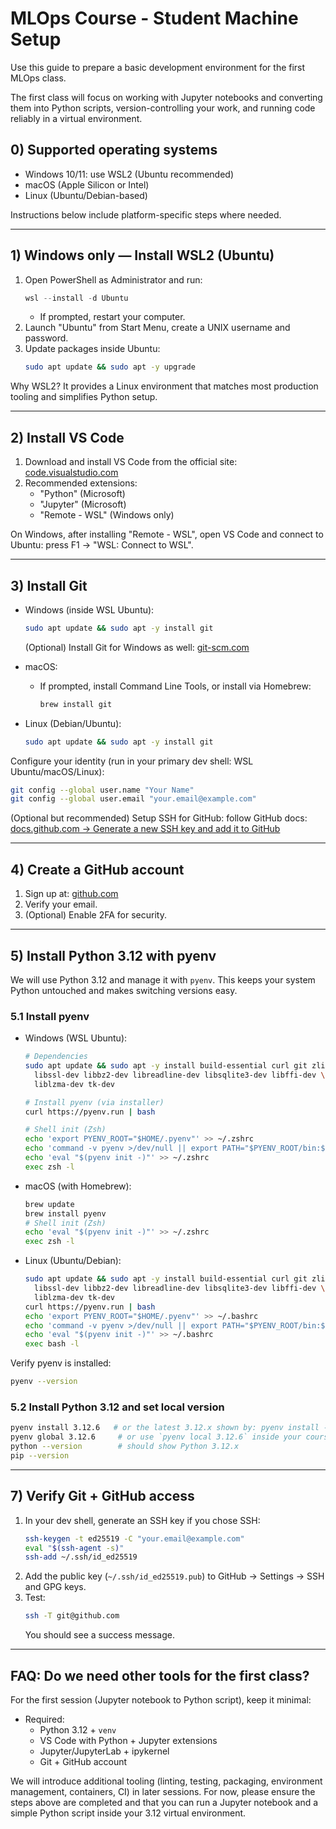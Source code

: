 # MLOps Course - Student Machine Setup

Use this guide to prepare a basic development environment for the first MLOps class.

The first class will focus on working with Jupyter notebooks and converting them into Python scripts, version-controlling your work, and running code reliably in a virtual environment.

## 0) Supported operating systems

- Windows 10/11: use WSL2 (Ubuntu recommended)
- macOS (Apple Silicon or Intel)
- Linux (Ubuntu/Debian-based)

Instructions below include platform-specific steps where needed.

---

## 1) Windows only — Install WSL2 (Ubuntu)

1. Open PowerShell as Administrator and run:
   ```powershell
   wsl --install -d Ubuntu
   ```
   - If prompted, restart your computer.
2. Launch "Ubuntu" from Start Menu, create a UNIX username and password.
3. Update packages inside Ubuntu:
   ```bash
   sudo apt update && sudo apt -y upgrade
   ```

Why WSL2? It provides a Linux environment that matches most production tooling and simplifies Python setup.

---

## 2) Install VS Code

1. Download and install VS Code from the official site: [code.visualstudio.com](https://code.visualstudio.com)
2. Recommended extensions:
   - "Python" (Microsoft)
   - "Jupyter" (Microsoft)
   - "Remote - WSL" (Windows only)

On Windows, after installing "Remote - WSL", open VS Code and connect to Ubuntu: press F1 → "WSL: Connect to WSL".

---

## 3) Install Git

- Windows (inside WSL Ubuntu):
  ```bash
  sudo apt update && sudo apt -y install git
  ```
  (Optional) Install Git for Windows as well: [git-scm.com](https://git-scm.com)

- macOS:
  - If prompted, install Command Line Tools, or install via Homebrew:
    ```bash
    brew install git
    ```

- Linux (Debian/Ubuntu):
  ```bash
  sudo apt update && sudo apt -y install git
  ```

Configure your identity (run in your primary dev shell: WSL Ubuntu/macOS/Linux):
```bash
git config --global user.name "Your Name"
git config --global user.email "your.email@example.com"
```

(Optional but recommended) Setup SSH for GitHub: follow GitHub docs: [docs.github.com → Generate a new SSH key and add it to GitHub](https://docs.github.com/en/authentication/connecting-to-github-with-ssh)

---

## 4) Create a GitHub account

1. Sign up at: [github.com](https://github.com)
2. Verify your email.
3. (Optional) Enable 2FA for security.

---

## 5) Install Python 3.12 with pyenv

We will use Python 3.12 and manage it with `pyenv`. This keeps your system Python untouched and makes switching versions easy.

### 5.1 Install pyenv

- Windows (WSL Ubuntu):
  ```bash
  # Dependencies
  sudo apt update && sudo apt -y install build-essential curl git zlib1g-dev \
    libssl-dev libbz2-dev libreadline-dev libsqlite3-dev libffi-dev \
    liblzma-dev tk-dev

  # Install pyenv (via installer)
  curl https://pyenv.run | bash

  # Shell init (Zsh)
  echo 'export PYENV_ROOT="$HOME/.pyenv"' >> ~/.zshrc
  echo 'command -v pyenv >/dev/null || export PATH="$PYENV_ROOT/bin:$PATH"' >> ~/.zshrc
  echo 'eval "$(pyenv init -)"' >> ~/.zshrc
  exec zsh -l
  ```

- macOS (with Homebrew):
  ```bash
  brew update
  brew install pyenv
  # Shell init (Zsh)
  echo 'eval "$(pyenv init -)"' >> ~/.zshrc
  exec zsh -l
  ```

- Linux (Ubuntu/Debian):
  ```bash
  sudo apt update && sudo apt -y install build-essential curl git zlib1g-dev \
    libssl-dev libbz2-dev libreadline-dev libsqlite3-dev libffi-dev \
    liblzma-dev tk-dev
  curl https://pyenv.run | bash
  echo 'export PYENV_ROOT="$HOME/.pyenv"' >> ~/.bashrc
  echo 'command -v pyenv >/dev/null || export PATH="$PYENV_ROOT/bin:$PATH"' >> ~/.bashrc
  echo 'eval "$(pyenv init -)"' >> ~/.bashrc
  exec bash -l
  ```

Verify pyenv is installed:
```bash
pyenv --version
```

### 5.2 Install Python 3.12 and set local version

```bash
pyenv install 3.12.6   # or the latest 3.12.x shown by: pyenv install -l | grep " 3.12"
pyenv global 3.12.6     # or use `pyenv local 3.12.6` inside your course folder
python --version        # should show Python 3.12.x
pip --version
```

---

## 7) Verify Git + GitHub access

1. In your dev shell, generate an SSH key if you chose SSH:
   ```bash
   ssh-keygen -t ed25519 -C "your.email@example.com"
   eval "$(ssh-agent -s)"
   ssh-add ~/.ssh/id_ed25519
   ```
2. Add the public key (`~/.ssh/id_ed25519.pub`) to GitHub → Settings → SSH and GPG keys.
3. Test:
   ```bash
   ssh -T git@github.com
   ```
   You should see a success message.

---

## FAQ: Do we need other tools for the first class?

For the first session (Jupyter notebook to Python script), keep it minimal:

- Required:
  - Python 3.12 + `venv`
  - VS Code with Python + Jupyter extensions
  - Jupyter/JupyterLab + ipykernel
  - Git + GitHub account


We will introduce additional tooling (linting, testing, packaging, environment management, containers, CI) in later sessions. For now, please ensure the steps above are completed and that you can run a Jupyter notebook and a simple Python script inside your 3.12 virtual environment.

